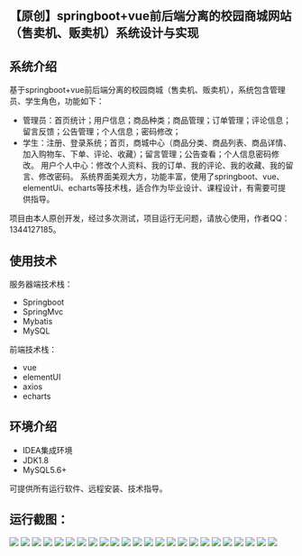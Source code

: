 ## 【原创】springboot+vue前后端分离的校园商城网站（售卖机、贩卖机）系统设计与实现

## 系统介绍

基于springboot+vue前后端分离的校园商城（售卖机、贩卖机），系统包含管理员、学生角色，功能如下：
- 管理员：首页统计；用户信息；商品种类；商品管理；订单管理；评论信息；留言反馈；公告管理；个人信息；密码修改；
- 学生：注册、登录系统；首页，商城中心（商品分类、商品列表、商品详情、加入购物车、下单、评论、收藏）；留言管理；公告查看；个人信息密码修改。
用户个人中心：修改个人资料、我的订单、我的评论、我的收藏、我的留言、修改密码。
系统界面美观大方，功能丰富，使用了springboot、vue、elementUi、echarts等技术栈，适合作为毕业设计、课程设计，有需要可提供指导。

项目由本人原创开发，经过多次测试，项目运行无问题，请放心使用，作者QQ：1344127185。

## 使用技术

服务器端技术栈：

- Springboot
- SpringMvc
- Mybatis
- MySQL

前端技术栈：

- vue
- elementUI
- axios
- echarts

## 环境介绍

- IDEA集成环境
- JDK1.8
- MySQL5.6+

可提供所有运行软件、远程安装、技术指导。

## 运行截图：
![](https://github.com/itcoderyhl/school-shop-server/blob/main/images/1.png)
![](https://github.com/itcoderyhl/school-shop-server/blob/main/images/2.png)
![](https://github.com/itcoderyhl/school-shop-server/blob/main/images/3.png)
![](https://github.com/itcoderyhl/school-shop-server/blob/main/images/4.png)
![](https://github.com/itcoderyhl/school-shop-server/blob/main/images/5.png)
![](https://github.com/itcoderyhl/school-shop-server/blob/main/images/6.png)
![](https://github.com/itcoderyhl/school-shop-server/blob/main/images/7.png)
![](https://github.com/itcoderyhl/school-shop-server/blob/main/images/8.png)
![](https://github.com/itcoderyhl/school-shop-server/blob/main/images/9.png)
![](https://github.com/itcoderyhl/school-shop-server/blob/main/images/10.png)
![](https://github.com/itcoderyhl/school-shop-server/blob/main/images/11.png)
![](https://github.com/itcoderyhl/school-shop-server/blob/main/images/12.png)
![](https://github.com/itcoderyhl/school-shop-server/blob/main/images/13.png)
![](https://github.com/itcoderyhl/school-shop-server/blob/main/images/14.png)
![](https://github.com/itcoderyhl/school-shop-server/blob/main/images/15.png)
![](https://github.com/itcoderyhl/school-shop-server/blob/main/images/16.png)
![](https://github.com/itcoderyhl/school-shop-server/blob/main/images/17.png)
![](https://github.com/itcoderyhl/school-shop-server/blob/main/images/18.png)
![](https://github.com/itcoderyhl/school-shop-server/blob/main/images/19.png)
![](https://github.com/itcoderyhl/school-shop-server/blob/main/images/20.png)
![](https://github.com/itcoderyhl/school-shop-server/blob/main/images/21.png)
![](https://github.com/itcoderyhl/school-shop-server/blob/main/images/22.png)
![](https://github.com/itcoderyhl/school-shop-server/blob/main/images/23.png)
![](https://github.com/itcoderyhl/school-shop-server/blob/main/images/24.png)

